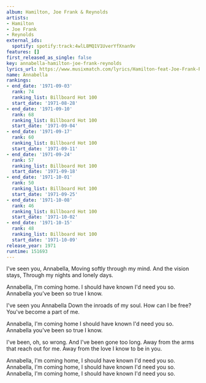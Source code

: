 ```yaml
---
album: Hamilton, Joe Frank & Reynolds
artists:
- Hamilton
- Joe Frank
- Reynolds
external_ids:
  spotify: spotify:track:4wlL8MQ1V1UverYfXnan9v
features: []
first_released_as_single: false
key: annabella-hamilton-joe-frank-reynolds
lyrics_url: https://www.musixmatch.com/lyrics/Hamilton-feat-Joe-Frank-Reynolds/Annabella
name: Annabella
rankings:
- end_date: '1971-09-03'
  rank: 74
  ranking_list: Billboard Hot 100
  start_date: '1971-08-28'
- end_date: '1971-09-10'
  rank: 68
  ranking_list: Billboard Hot 100
  start_date: '1971-09-04'
- end_date: '1971-09-17'
  rank: 60
  ranking_list: Billboard Hot 100
  start_date: '1971-09-11'
- end_date: '1971-09-24'
  rank: 57
  ranking_list: Billboard Hot 100
  start_date: '1971-09-18'
- end_date: '1971-10-01'
  rank: 50
  ranking_list: Billboard Hot 100
  start_date: '1971-09-25'
- end_date: '1971-10-08'
  rank: 46
  ranking_list: Billboard Hot 100
  start_date: '1971-10-02'
- end_date: '1971-10-15'
  rank: 48
  ranking_list: Billboard Hot 100
  start_date: '1971-10-09'
release_year: 1971
runtime: 151693
---
```

I've seen you, Annabella,
Moving softly through my mind.
And the vision stays,
Through my nights and lonely days.

Annabella, I'm coming home.
I should have known I'd need you so.
Annabella you've been so true
I know.

I've seen you Annabella
Down the inroads of my soul.
How can I be free?
You've become a part of me.

Annabella, I'm coming home
I should have known I'd need you so.
Annabella you've been so true
I know.

I've been, oh, so wrong.
And I've been gone too long.
Away from the arms that reach out for me.
Away from the love I know to be in you.

Annabella, I'm coming home,
I should have known I'd need you so.
Annabella, I'm coming home,
I should have known I'd need you so.
Annabella, I'm coming home,
I should have known I'd need you so.
